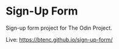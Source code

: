 # Sign-Up Form
Sign-up form project for The Odin Project.

Live: https://btenc.github.io/sign-up-form/